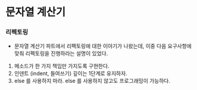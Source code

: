# 문자열 계산기

### 리펙토링

* 문자열 계산기 파트에서 리펙토링에 대한 이야기가 나왔는데, 이중 다음 요구사항에 맞춰 리펙토링을 진행하라는 설명이 있었다.

1. 메소드가 한 가지 책임만 가지도록 구현한다.
2. 인덴트 (indent, 들여쓰기) 깊이는 1단계로 유지하자.
3. else 를 사용하지 마라. else 를 사용하지 않고도 프로그래밍이 가능하다.
